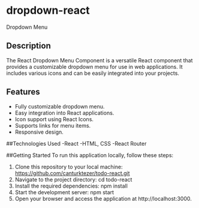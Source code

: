 # dropdown-react
Dropdown Menu

## Description
The React Dropdown Menu Component is a versatile React component that provides a customizable dropdown menu for use in web applications. It includes various icons and can be easily integrated into your projects.

## Features
- Fully customizable dropdown menu.
- Easy integration into React applications.
- Icon support using React Icons.
- Supports links for menu items.
- Responsive design.

##Technologies Used
-React
-HTML, CSS
-React Router

##Getting Started
To run this application locally, follow these steps:

1. Clone this repository to your local machine: https://github.com/canturktezer/todo-react.git
2. Navigate to the project directory: cd todo-react
3. Install the required dependencies: npm install
4. Start the development server: npm start
5. Open your browser and access the application at http://localhost:3000.
